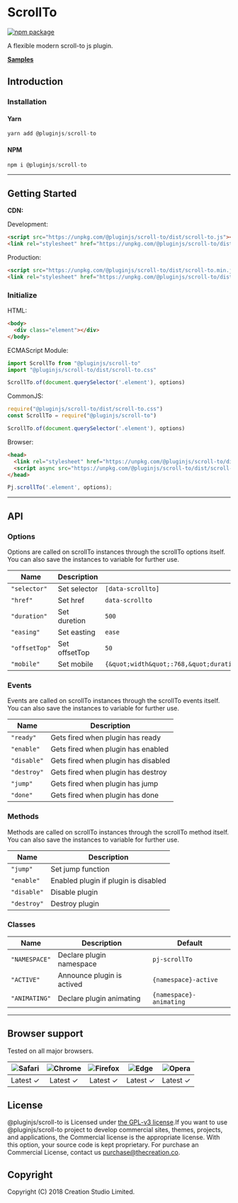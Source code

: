 # ScrollTo

[![npm package](https://img.shields.io/npm/v/@pluginjs/scroll-to.svg)](https://www.npmjs.com/package/@pluginjs/scroll-to)

A flexible modern scroll-to js plugin.

**[Samples](https://codesandbox.io/s/github/pluginjs/plugin.js/tree/master/modules/scrollTo/samples)**

## Introduction

### Installation

#### Yarn

```javascript
yarn add @pluginjs/scroll-to
```

#### NPM

```javascript
npm i @pluginjs/scroll-to
```

---

## Getting Started

**CDN:**

Development:

```html
<script src="https://unpkg.com/@pluginjs/scroll-to/dist/scroll-to.js"></script>
<link rel="stylesheet" href="https://unpkg.com/@pluginjs/scroll-to/dist/scroll-to.css">
```

Production:

```html
<script src="https://unpkg.com/@pluginjs/scroll-to/dist/scroll-to.min.js"></script>
<link rel="stylesheet" href="https://unpkg.com/@pluginjs/scroll-to/dist/scroll-to.min.css">
```

### Initialize

HTML:

```html
<body>
  <div class="element"></div>
</body>
```

ECMAScript Module:

```javascript
import ScrollTo from "@pluginjs/scroll-to"
import "@pluginjs/scroll-to/dist/scroll-to.css"

ScrollTo.of(document.querySelector('.element'), options)
```

CommonJS:

```javascript
require("@pluginjs/scroll-to/dist/scroll-to.css")
const ScrollTo = require("@pluginjs/scroll-to")

ScrollTo.of(document.querySelector('.element'), options)
```

Browser:

```html
<head>
  <link rel="stylesheet" href="https://unpkg.com/@pluginjs/scroll-to/dist/scroll-to.css">
  <script async src="https://unpkg.com/@pluginjs/scroll-to/dist/scroll-to.js"></script>
</head>
```

```javascript
Pj.scrollTo('.element', options);
```

---

## API

### Options

Options are called on scrollTo instances through the scrollTo options itself.
You can also save the instances to variable for further use.

Name | Description | Default
-----|--------------|-----
`"selector"` | Set selector | `[data-scrollto]`
`"href"` | Set href | `data-scrollto`
`"duration"` | Set duretion | `500`
`"easing"` | Set easting | `ease`
`"offsetTop"` | Set offsetTop | `50`
`"mobile"` | Set mobile | `{&quot;width&quot;:768,&quot;duration&quot;:500,&quot;easing&quot;:&quot;ease&quot;}`

### Events

Events are called on scrollTo instances through the scrollTo events itself.
You can also save the instances to variable for further use.

Name | Description
-----|-----
`"ready"` | Gets fired when plugin has ready
`"enable"` | Gets fired when plugin has enabled
`"disable"` | Gets fired when plugin has disabled
`"destroy"` | Gets fired when plugin has destroy
`"jump"` | Gets fired when plugin has jump
`"done"` | Gets fired when plugin has done

### Methods

Methods are called on scrollTo instances through the scrollTo method itself.
You can also save the instances to variable for further use.

Name | Description
-----|-----
`"jump"` | Set jump function
`"enable"` | Enabled plugin if plugin is disabled
`"disable"` | Disable plugin
`"destroy"` | Destroy plugin

### Classes

Name | Description | Default
-----|------|------
`"NAMESPACE"` | Declare plugin namespace | `pj-scrollTo`
`"ACTIVE"` | Announce plugin is actived | `{namespace}-active`
`"ANIMATING"` | Declare plugin animating | `{namespace}-animating`
---

## Browser support

Tested on all major browsers.

| <img src="https://raw.githubusercontent.com/alrra/browser-logos/master/src/safari/safari_32x32.png" alt="Safari"> | <img src="https://raw.githubusercontent.com/alrra/browser-logos/master/src/chrome/chrome_32x32.png" alt="Chrome"> | <img src="https://raw.githubusercontent.com/alrra/browser-logos/master/src/firefox/firefox_32x32.png" alt="Firefox"> | <img src="https://raw.githubusercontent.com/alrra/browser-logos/master/src/edge/edge_32x32.png" alt="Edge"> | <img src="https://raw.githubusercontent.com/alrra/browser-logos/master/src/opera/opera_32x32.png" alt="Opera"> |
|:--:|:--:|:--:|:--:|:--:|
| Latest ✓ | Latest ✓ | Latest ✓ | Latest ✓ | Latest ✓ |

## License

@pluginjs/scroll-to is Licensed under [the GPL-v3 license](LICENSE).If you want to use @pluginjs/scroll-to project to develop commercial sites, themes, projects, and applications, the Commercial license is the appropriate license. With this option, your source code is kept proprietary. For purchase an Commercial License, contact us purchase@thecreation.co.

## Copyright

Copyright (C) 2018 Creation Studio Limited.